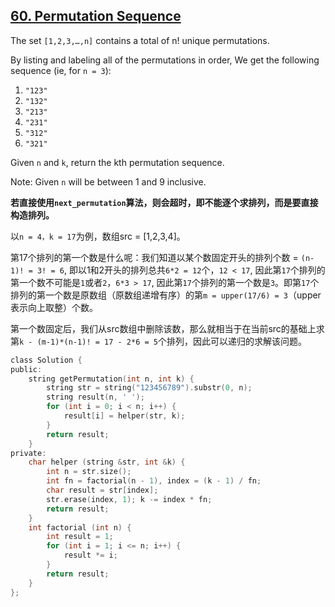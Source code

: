 ## [60. Permutation Sequence](https://leetcode.com/problems/permutation-sequence/#/description)

The set `[1,2,3,…,n]` contains a total of n! unique permutations.

By listing and labeling all of the permutations in order,
We get the following sequence (ie, for `n = 3`):

1. `"123"`
2. `"132"`
3. `"213"`
4. `"231"`
5. `"312"`
6. `"321"`

Given `n` and `k`, return the kth permutation sequence.

Note: Given `n` will be between 1 and 9 inclusive.

**若直接使用`next_permutation`算法，则会超时，即不能逐个求排列，而是要直接构造排列。**

以`n = 4，k = 17`为例，数组src = [1,2,3,4]。

第17个排列的第一个数是什么呢：我们知道以某个数固定开头的排列个数 = `(n-1)! = 3! = 6`, 即以1和2开头的排列总共`6*2 = 12`个，`12 < 17`, 因此第`17`个排列的第一个数不可能是`1`或者`2`，`6*3 > 17`, 因此第`17`个排列的第一个数是`3`。即第`17`个排列的第一个数是原数组（原数组递增有序）的第`m = upper(17/6) = 3`（upper表示向上取整）个数。

第一个数固定后，我们从src数组中删除该数，那么就相当于在当前src的基础上求第`k - (m-1)*(n-1)! = 17 - 2*6 = 5`个排列，因此可以递归的求解该问题。

```c
class Solution {
public:
    string getPermutation(int n, int k) {
        string str = string("123456789").substr(0, n);
        string result(n, ' ');
        for (int i = 0; i < n; i++) {
            result[i] = helper(str, k);
        }
        return result;
    }
private:
    char helper (string &str, int &k) {
        int n = str.size();
        int fn = factorial(n - 1), index = (k - 1) / fn;
        char result = str[index];
        str.erase(index, 1); k -= index * fn;
        return result;
    }
    int factorial (int n) {
        int result = 1;
        for (int i = 1; i <= n; i++) {
            result *= i;
        }
        return result;
    }
};
```